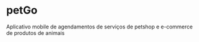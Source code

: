 # petGo
Aplicativo mobile de agendamentos de serviços de petshop e e-commerce de produtos de animais
